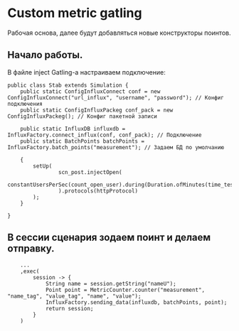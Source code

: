 # Custom metric gatling

Рабочая основа, далее будут добавляться новые конструкторы поинтов.

## Начало работы.

В файле inject Gatling-а настраиваем подключение:
```
public class Stab extends Simulation {
    public static ConfigInfluxConnect conf = new ConfigInfluxConnect("url_influx", "username", "password"); // Конфиг подключения 
    public static ConfigInfluxPackeg conf_pack = new ConfigInfluxPackeg(); // Конфиг пакетной записи

    public static InfluxDB influxdb = InfluxFactory.connect_influx(conf, conf_pack); // Подключение
    public static BatchPoints batchPoints = InfluxFactory.batch_points("measurement"); // Задаем БД по умолчанию

    {
        setUp(
                scn_post.injectOpen(
                        constantUsersPerSec(count_open_user).during(Duration.ofMinutes(time_test_minutes))
                ).protocols(httpProtocol)
        );
    }

}
```

## В сессии сценария зодаем поинт и делаем отправку.
```
    ...
    ,exec(
        session -> {
            String name = session.getString("nameU");
            Point point = MetricCounter.counter("measurement", "name_tag", "value_tag", "name", "value");
            InfluxFactory.sending_data(influxdb, batchPoints, point);
            return session;
        }
    )


```